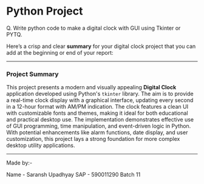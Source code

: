 # Python Project

Q. Write python code to make a digital clock with GUI using Tkinter or PYTQ.


Here’s a crisp and clear **summary** for your digital clock project that you can add at the beginning or end of your report:

---

### **Project Summary**

This project presents a modern and visually appealing **Digital Clock** application developed using Python's `tkinter` library. The aim is to provide a real-time clock display with a graphical interface, updating every second in a 12-hour format with AM/PM indication. The clock features a clean UI with customizable fonts and themes, making it ideal for both educational and practical desktop use. The implementation demonstrates effective use of GUI programming, time manipulation, and event-driven logic in Python. With potential enhancements like alarm functions, date display, and user customization, this project lays a strong foundation for more complex desktop utility applications.

---

Made by:-

Name - Saransh Upadhyay
SAP - 590011290
Batch 11
